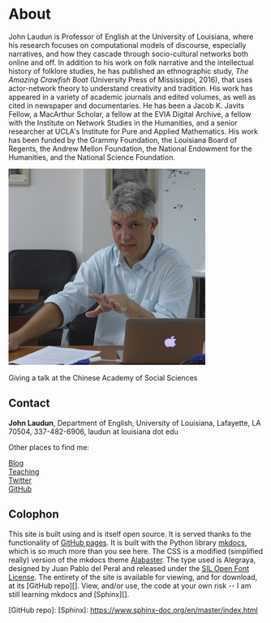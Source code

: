 # About

John Laudun is Professor of English at the University of Louisiana, where his research focuses on computational models of discourse, especially narratives, and how they cascade through socio-cultural networks both online and off. In addition to his work on folk narrative and the intellectual history of folklore studies, he has published an ethnographic study, _The Amazing Crawfish Boat_ (University Press of Mississippi, 2016), that uses actor-network theory to understand creativity and tradition. His work has appeared in a variety of academic journals and edited volumes, as well as cited in newspaper and documentaries. He has been a Jacob K. Javits Fellow, a MacArthur Scholar, a fellow at the EVIA Digital Archive, a fellow with the  Institute on Network Studies in the Humanities, and a senior researcher at UCLA's Institute for Pure and Applied Mathematics. His work has been funded by the Grammy Foundation, the Louisiana Board of Regents, the Andrew Mellon Foundation, the National Endowment for the Humanities, and the National Science Foundation.

<p> </p>
<p class="caption"><img src="../img/jl_cass.jpg" alt="Giving a talk at the Chinese Academy of Social Sciences"></p>

<p class="caption">Giving a talk at the Chinese Academy of Social Sciences</p>

## Contact

**John Laudun**, Department of English, University of Louisiana, Lafayette, LA 70504, 337-482-6906, laudun at louisiana dot edu

Other places to find me:

[Blog](http://johnlaudun.org)  
[Teaching](https://johnlaudun.github.io/teaching)  
[Twitter](https://twitter.com/johnlaudun/)  
[GitHub](https://github.com/johnlaudun/)  


## Colophon

This site is built using and is itself open source. It is served thanks to the functionality of [GitHub pages][]. It is built with the Python library [mkdocs][], which is so much more than you see here. The CSS is a modified (simplified really) version of the mkdocs theme [Alabaster][]. The type used is Alegraya, designed by Juan Pablo del Peral and released under the [SIL Open Font License][]. The entirety of the site is available for viewing, and for download, at its [GitHub repo][]. View, and/or use, the code at your own risk -- I am still learning mkdocs and [Sphinx][].

[GitHub pages]: https://pages.github.com
[mkdocs]: https://mkdocs.org
[Alabaster]: https://github.com/notpushkin/mkdocs-alabaster
[SIL Open Font License]: http://scripts.sil.org/cms/scripts/page.php?site_id=nrsi&id=OFL
[GitHub repo]:
[Sphinx]: https://www.sphinx-doc.org/en/master/index.html

